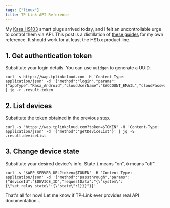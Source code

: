 ```yaml
---
tags: ["linux"]
title: TP-Link API Reference
---
```


My [Kasa HS103](https://www.kasasmart.com/us/products/smart-plugs/kasa-smart-wifi-plug-lite-hs103p2) smart plugs arrived today, and I felt an uncontrollable urge to control them via API. This post is a distillation of [these guides](https://itnerd.space/2017/01/22/how-to-control-your-tp-link-hs100-smartplug-from-internet/) for my own reference. It should work for at least the HS1xx product line.

## 1. Get authentication token

Substitute your login details. You can use `uuidgen` to generate a UUID.

```shell
curl -s https://wap.tplinkcloud.com -H 'Content-Type: application/json' -d '{"method":"login","params":{"appType":"Kasa_Android","cloudUserName":"$ACCOUNT_EMAIL","cloudPassword":"$ACCOUNT_PASSWORD","terminalUUID":"$UUID"}}' | jq -r .result.token
```

## 2. List devices

Substitute the token obtained in the previous step.

```shell
curl -s "https://wap.tplinkcloud.com?token=$TOKEN" -H 'Content-Type: application/json' -d '{"method":"getDeviceList"}' | jq -S .result.deviceList
```

## 3. Change device state

Substitute your desired device's info. State `1` means "on", `0` means "off".

```shell
curl -s "$APP_SERVER_URL?token=$TOKEN" -H 'Content-Type: application/json' -d '{"method":"passthrough","params":{"deviceId":"$DEVICE_ID","requestData":"{\"system\":{\"set_relay_state\":{\"state\":1}}}"}}'
```

That's all for now! Let me know if TP-Link ever provides real API documentation...
